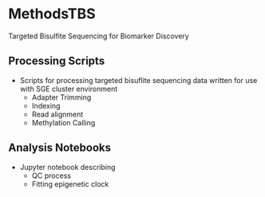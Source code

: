 # MethodsTBS

Targeted Bisulfite Sequencing for Biomarker Discovery

## Processing Scripts

- Scripts for processing targeted bisuflite sequencing data written for use with SGE cluster environment
  - Adapter Trimming
  - Indexing
  - Read alignment
  - Methylation Calling

## Analysis Notebooks

- Jupyter notebook describing
  - QC process
  - Fitting epigenetic clock
